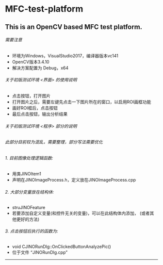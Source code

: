 # MFC-test-platform
This is an OpenCV based MFC test platform.
---------------------------------------------------------------
###### 需要注意
* 环境为Windows，VisualStudio2017，编译器版本vc141
* OpenCV版本3.4.10
* 解决方案配置为 Debug，x64

###### 关于初版测试环境 <界面> 的使用说明
* 点击按钮<OPEN>，打开图片
* 打开图片之后，需要左键先点击一下图片所在的窗口，以启用ROI画框功能
* 画好ROI框后，点击按钮<Reset ROI>
* 最后点击按钮<Analyze>，输出分析结果

###### 关于初版测试环境 <程序> 部分的说明
###### 此部分目前较为混乱，需要整理，部分写法需要优化
###### 1. 目前图像处理逻辑函数: 
 * 用类JINOItem1
 * 声明在JINOImageProcess.h，定义放在JINOImageProcess.cpp

###### 2. 大部分变量放在结构体: 
 * struJINOFeature
 * 若要添加自定义变量(和控件无关的变量)，可以在此结构体内添加，
        (或者其他更好的方法)

###### 3. 点击按钮后执行的函数为:
 * void CJINORunDlg::OnClickedButtonAnalyzePic()
 * 位于文件 “JINORunDlg.cpp”

-------------------------------------------------------------
